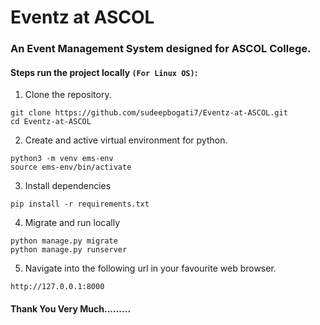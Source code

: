# Eventz at ASCOL
### An Event Management System designed for ASCOL College.


#### Steps run the project locally `(For Linux OS)`:

1. Clone the repository.
```
git clone https://github.com/sudeepbogati7/Eventz-at-ASCOL.git
cd Eventz-at-ASCOL
```

2. Create and active virtual environment for python.
```
python3 -m venv ems-env
source ems-env/bin/activate
```
3. Install dependencies
```
pip install -r requirements.txt
```

4. Migrate and run locally
```
python manage.py migrate
python manage.py runserver
```
5. Navigate into the following url in your favourite web browser.
```
http://127.0.0.1:8000
```


#### Thank You Very Much.........
